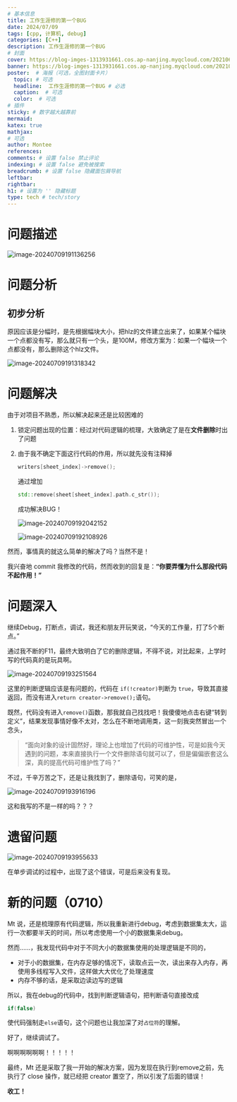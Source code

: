 ```yaml
---
# 基本信息
title: 工作生涯修的第一个BUG
date: 2024/07/09
tags: [cpp, 计算机, debug]
categories: [C++]
description: 工作生涯修的第一个BUG
# 封面
cover: https://blog-imges-1313931661.cos.ap-nanjing.myqcloud.com/202106111326352430.jpg
banner: https://blog-imges-1313931661.cos.ap-nanjing.myqcloud.com/202106111326352430.jpg
poster:  # 海报（可选，全图封面卡片）
  topic: # 可选
  headline:  工作生涯修的第一个BUG # 必选
  caption:  # 可选
  color:  # 可选
# 插件
sticky: # 数字越大越靠前
mermaid:
katex: true
mathjax: 
# 可选
author: Montee
references:
comments: # 设置 false 禁止评论
indexing: # 设置 false 避免被搜索
breadcrumb: # 设置 false 隐藏面包屑导航
leftbar: 
rightbar:
h1: # 设置为 '' 隐藏标题
type: tech # tech/story
---
```


# 问题描述

![image-20240709191136256](https://blog-imges-1313931661.cos.ap-nanjing.myqcloud.com/image-20240709191136256.png)



# 问题分析

## 初步分析

原因应该是分幅时，是先根据幅块大小，把hlz的文件建立出来了，如果某个幅块一个点都没有写，那么就只有一个头，是100M，修改方案为：如果一个幅块一个点都没有，那么删除这个hlz文件。

![image-20240709191318342](https://blog-imges-1313931661.cos.ap-nanjing.myqcloud.com/image-20240709191318342.png)

# 问题解决

由于对项目不熟悉，所以解决起来还是比较困难的

1. 锁定问题出现的位置：经过对代码逻辑的梳理，大致确定了是在**文件删除**时出了问题

2. 由于我不确定下面这行代码的作用，所以就先没有注释掉

   ```c++
   writers[sheet_index]->remove();
   ```

   通过增加

   ```c++
   std::remove(sheet[sheet_index].path.c_str());
   ```

   成功解决BUG！

   ![image-20240709192042152](https://blog-imges-1313931661.cos.ap-nanjing.myqcloud.com/image-20240709192042152.png)

   ![image-20240709192108926](https://blog-imges-1313931661.cos.ap-nanjing.myqcloud.com/image-20240709192108926.png)


然而，事情真的就这么简单的解决了吗？当然不是！

我兴奋地 commit 我修改的代码，然而收到的回复是：**“你要弄懂为什么那段代码不起作用！”**

# 问题深入

继续Debug，打断点，调试，我还和朋友开玩笑说，“今天的工作量，打了5个断点。”

通过我不断的F11，最终大致明白了它的删除逻辑，不得不说，对比起来，上学时写的代码真的是玩具啊。

![image-20240709193251564](https://blog-imges-1313931661.cos.ap-nanjing.myqcloud.com/image-20240709193251564.png)

这里的判断逻辑应该是有问题的，代码在 ``if(!creator)``判断为 ``true``，导致其直接返回，而没有进入``return creator->remove();``语句。

既然，代码没有进入``remove()``函数，那我就自己找找吧！我傻傻地点击右键“转到定义”，结果发现事情好像不太对，怎么在不断地调用类，这一刻我突然冒出一个念头，

>  “面向对象的设计固然好，理论上也增加了代码的可维护性，可是如我今天遇到的问题，本来直接执行一个文件删除语句就可以了，但是偏偏嵌套这么深，真的提高代码可维护性了吗？”

不过，千辛万苦之下，还是让我找到了，删除语句，可笑的是，

![image-20240709193916196](https://blog-imges-1313931661.cos.ap-nanjing.myqcloud.com/image-20240709193916196.png)

这和我写的不是一样的吗？？？



# 遗留问题

![image-20240709193955633](https://blog-imges-1313931661.cos.ap-nanjing.myqcloud.com/image-20240709193955633.png)

在单步调试的过程中，出现了这个错误，可是后来没有复现。





# 新的问题（0710）

Mt 说，还是梳理原有代码逻辑，所以我重新进行debug，考虑到数据集太大，运行一次都要半天的时间，所以考虑使用一个小的数据集来debug。

然而……，我发现代码中对于不同大小的数据集使用的处理逻辑是不同的，

* 对于小的数据集，在内存足够的情况下，读取点云一次，读出来存入内存，再使用多线程写入文件，这样做大大优化了处理速度
* 内存不够的话，是采取边读边写的逻辑

所以，我在debug的代码中，找到判断逻辑语句，把判断语句直接改成

```c++
if(false)
```

使代码强制走`else`语句，这个问题也让我加深了对`占位符`的理解。

好了，继续调试了。

啊啊啊啊啊啊！！！！！

最终，Mt 还是采取了我一开始的解决方案，因为发现在执行到remove之前，先执行了 close 操作，就已经把 creator 置空了，所以引发了后面的错误！

**收工！**
